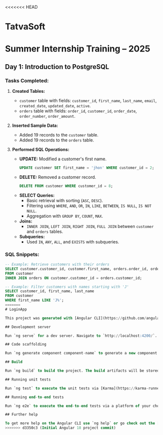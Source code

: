 <<<<<<< HEAD
# TatvaSoft
# Summer Internship Training – 2025

## Day 1: Introduction to PostgreSQL

### Tasks Completed:
1. **Created Tables:**
   - `customer` table with fields: `customer_id`, `first_name`, `last_name`, `email`, `created_date`, `updated_date`, `active`.
   - `orders` table with fields: `order_id`, `customer_id`, `order_date`, `order_number`, `order_amount`.

2. **Inserted Sample Data:**
   - Added 19 records to the `customer` table.
   - Added 19 records to the `orders` table.

3. **Performed SQL Operations:**
   - **UPDATE:** Modified a customer's first name.
     ```sql
     UPDATE customer SET first_name = 'jhon' WHERE customer_id = 2;
     ```
   - **DELETE:** Removed a customer record.
     ```sql
     DELETE FROM customer WHERE customer_id = 8;
     ```
   - **SELECT Queries:**
     - Basic retrieval with sorting (`ASC`, `DESC`).
     - Filtering using `WHERE`, `AND`, `OR`, `IN`, `LIKE`, `BETWEEN`, `IS NULL`, `IS NOT NULL`.
     - Aggregation with `GROUP BY`, `COUNT`, `MAX`.
   - **Joins:**
     - `INNER JOIN`, `LEFT JOIN`, `RIGHT JOIN`, `FULL JOIN` between `customer` and `orders` tables.
   - **Subqueries:**
     - Used `IN`, `ANY`, `ALL`, and `EXISTS` with subqueries.

### SQL Snippets:
```sql
-- Example: Retrieve customers with their orders
SELECT customer.customer_id, customer.first_name, orders.order_id, orders.order_date 
FROM customer 
INNER JOIN orders ON customer.customer_id = orders.customer_id;

-- Example: Filter customers with names starting with 'J'
SELECT customer_id, first_name, last_name 
FROM customer 
WHERE first_name LIKE 'J%';
=======
# LoginApp

This project was generated with [Angular CLI](https://github.com/angular/angular-cli) version 18.2.19.

## Development server

Run `ng serve` for a dev server. Navigate to `http://localhost:4200/`. The application will automatically reload if you change any of the source files.

## Code scaffolding

Run `ng generate component component-name` to generate a new component. You can also use `ng generate directive|pipe|service|class|guard|interface|enum|module`.

## Build

Run `ng build` to build the project. The build artifacts will be stored in the `dist/` directory.

## Running unit tests

Run `ng test` to execute the unit tests via [Karma](https://karma-runner.github.io).

## Running end-to-end tests

Run `ng e2e` to execute the end-to-end tests via a platform of your choice. To use this command, you need to first add a package that implements end-to-end testing capabilities.

## Further help

To get more help on the Angular CLI use `ng help` or go check out the [Angular CLI Overview and Command Reference](https://angular.dev/tools/cli) page.
>>>>>>> d3350c3 (Initial Angular 18 project commit)
